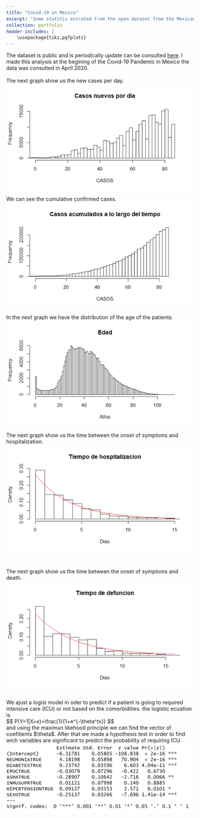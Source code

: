 ```yaml
---
title: "Covid-19 in Mexico"
excerpt: "Some statitis extrated from the open dataset from the Mexican Goverment.    <br/><img src='/images/ages.jpg'  >"
collection: portfolio
header-includes: |
    \usepackage{tikz,pgfplots}
---
```


The dataset is public and is periodically update can be consulted [here](https://datos.gob.mx/busca/dataset/informacion-referente-a-casos-covid-19-en-mexico).
I made this analysis at the begining of the Covid-19 Pandemic in Mexico the data was consulted in April 2020.
<br/>
<br/>
The next graph show us the new cases per day.
<br/><img src='/images/Covid19/nd.png' width="500" height=auto>

We can see the cumulative confirmed cases. 
<br/><img src='/images/Covid19/ct.png' width="500" height=auto>

In the next graph we have the distribution of the age of the patients.
<br/><img src='/images/Covid19/edad.png' width="500" height=auto>


The next graph show us the time between the onset of symptoms and hospitalization.
<br/><img src='/images/Covid19/TH.png' width="500" height=auto>

<br/>

The next graph show us the time between the onset of symptoms and death.
<br/><img src='/images/Covid19/TD.png' width="500" height=auto>

<br/>
We ajust a logist model in oder to predict if a patient is going to required intensive care (ICU) or not based on the comorbidities. 
the logistic ecuation is
<br/>
$$
P(Y=1|X=x)=\frac{1}{1+e^{-\theta^tx}}
$$
<br/>
and using the maximun likehood principle we can find the vector of coefitients $\theta$. After that we made a hypothesis test in order to find wich variables are significant to predict the probability of requiring ICU.
<br/><img src='/images/Covid19/Captura.PNG'  width="500" height=auto>

